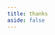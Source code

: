 ```yaml
---
title: thanks
aside: false
---
```


<script lang="ts" setup>
import Thanks from "@/views/Thanks.vue"
</script>

<Thanks />
